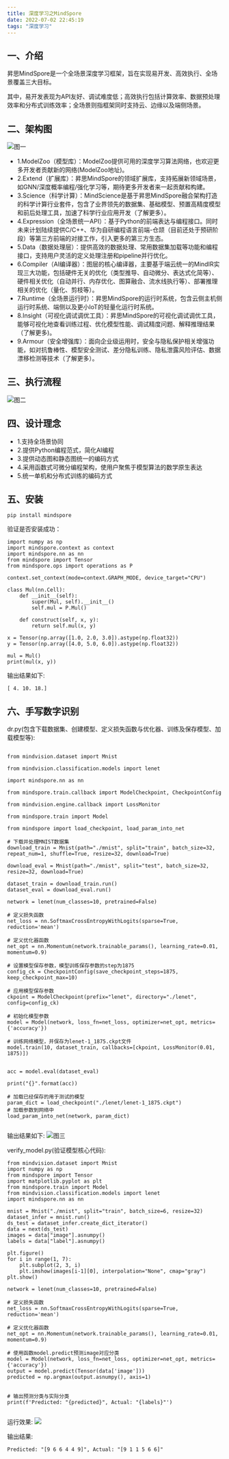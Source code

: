 ```yaml
---
title: 深度学习之MindSpore
date: 2022-07-02 22:45:19
tags: "深度学习"
---
```


## 一、介绍
昇思MindSpore是一个全场景深度学习框架，旨在实现易开发、高效执行、全场景覆盖三大目标。

其中，易开发表现为API友好、调试难度低；高效执行包括计算效率、数据预处理效率和分布式训练效率；全场景则指框架同时支持云、边缘以及端侧场景。

<!--more-->

## 二、架构图
![图一](深度学习之MindSpore/m01.png)


- 1.ModelZoo（模型库）：ModelZoo提供可用的深度学习算法网络，也欢迎更多开发者贡献新的网络(ModelZoo地址)。
- 2.Extend（扩展库）：昇思MindSpore的领域扩展库，支持拓展新领域场景，如GNN/深度概率编程/强化学习等，期待更多开发者来一起贡献和构建。
- 3.Science（科学计算）：MindScience是基于昇思MindSpore融合架构打造的科学计算行业套件，包含了业界领先的数据集、基础模型、预置高精度模型和前后处理工具，加速了科学行业应用开发（了解更多）。
- 4.Expression（全场景统一API）：基于Python的前端表达与编程接口。同时未来计划陆续提供C/C++、华为自研编程语言前端-仓颉（目前还处于预研阶段）等第三方前端的对接工作，引入更多的第三方生态。
- 5.Data（数据处理层）：提供高效的数据处理、常用数据集加载等功能和编程接口，支持用户灵活的定义处理注册和pipeline并行优化。
- 6.Compiler（AI编译器）：图层的核心编译器，主要基于端云统一的MindIR实现三大功能，包括硬件无关的优化（类型推导、自动微分、表达式化简等）、硬件相关优化（自动并行、内存优化、图算融合、流水线执行等）、部署推理相关的优化（量化、剪枝等）。
- 7.Runtime（全场景运行时）：昇思MindSpore的运行时系统，包含云侧主机侧运行时系统、端侧以及更小IoT的轻量化运行时系统。
- 8.Insight（可视化调试调优工具）：昇思MindSpore的可视化调试调优工具，能够可视化地查看训练过程、优化模型性能、调试精度问题、解释推理结果（了解更多)。
- 9.Armour（安全增强库）：面向企业级运用时，安全与隐私保护相关增强功能，如对抗鲁棒性、模型安全测试、差分隐私训练、隐私泄露风险评估、数据漂移检测等技术（了解更多）。

## 三、执行流程
![图二](深度学习之MindSpore/m02.png)

## 四、设计理念
- 1.支持全场景协同
- 2.提供Python编程范式，简化AI编程
- 3.提供动态图和静态图统一的编码方式
- 4.采用函数式可微分编程架构，使用户聚焦于模型算法的数学原生表达
- 5.统一单机和分布式训练的编码方式

## 五、安装
```
pip install mindspore

```

验证是否安装成功：
```
import numpy as np
import mindspore.context as context
import mindspore.nn as nn
from mindspore import Tensor
from mindspore.ops import operations as P

context.set_context(mode=context.GRAPH_MODE, device_target="CPU")

class Mul(nn.Cell):
    def __init__(self):
        super(Mul, self).__init__()
        self.mul = P.Mul()

    def construct(self, x, y):
        return self.mul(x, y)

x = Tensor(np.array([1.0, 2.0, 3.0]).astype(np.float32))
y = Tensor(np.array([4.0, 5.0, 6.0]).astype(np.float32))

mul = Mul()
print(mul(x, y))

```

输出结果如下:
```
[ 4. 10. 18.]

```

## 六、手写数字识别

dr.py(包含下载数据集、创建模型、定义损失函数与优化器、训练及保存模型、加载模型等):
```

from mindvision.dataset import Mnist

from mindvision.classification.models import lenet

import mindspore.nn as nn

from mindspore.train.callback import ModelCheckpoint, CheckpointConfig

from mindvision.engine.callback import LossMonitor

from mindspore.train import Model

from mindspore import load_checkpoint, load_param_into_net

# 下载并处理MNIST数据集
download_train = Mnist(path="./mnist", split="train", batch_size=32, repeat_num=1, shuffle=True, resize=32, download=True)

download_eval = Mnist(path="./mnist", split="test", batch_size=32, resize=32, download=True)

dataset_train = download_train.run()
dataset_eval = download_eval.run()

network = lenet(num_classes=10, pretrained=False)

# 定义损失函数
net_loss = nn.SoftmaxCrossEntropyWithLogits(sparse=True, reduction='mean')

# 定义优化器函数
net_opt = nn.Momentum(network.trainable_params(), learning_rate=0.01, momentum=0.9)

# 设置模型保存参数，模型训练保存参数的step为1875
config_ck = CheckpointConfig(save_checkpoint_steps=1875, keep_checkpoint_max=10)

# 应用模型保存参数
ckpoint = ModelCheckpoint(prefix="lenet", directory="./lenet", config=config_ck)

# 初始化模型参数
model = Model(network, loss_fn=net_loss, optimizer=net_opt, metrics={'accuracy'})

# 训练网络模型，并保存为lenet-1_1875.ckpt文件
model.train(10, dataset_train, callbacks=[ckpoint, LossMonitor(0.01, 1875)])


acc = model.eval(dataset_eval)

print("{}".format(acc))

# 加载已经保存的用于测试的模型
param_dict = load_checkpoint("./lenet/lenet-1_1875.ckpt")
# 加载参数到网络中
load_param_into_net(network, param_dict)


```

输出结果如下:
![图三](深度学习之MindSpore/m03.png)


verify_model.py(验证模型核心代码):
```
from mindvision.dataset import Mnist
import numpy as np
from mindspore import Tensor
import matplotlib.pyplot as plt
from mindspore.train import Model
from mindvision.classification.models import lenet
import mindspore.nn as nn

mnist = Mnist("./mnist", split="train", batch_size=6, resize=32)
dataset_infer = mnist.run()
ds_test = dataset_infer.create_dict_iterator()
data = next(ds_test)
images = data["image"].asnumpy()
labels = data["label"].asnumpy()

plt.figure()
for i in range(1, 7):
    plt.subplot(2, 3, i)
    plt.imshow(images[i-1][0], interpolation="None", cmap="gray")
plt.show()

network = lenet(num_classes=10, pretrained=False)

# 定义损失函数
net_loss = nn.SoftmaxCrossEntropyWithLogits(sparse=True, reduction='mean')

# 定义优化器函数
net_opt = nn.Momentum(network.trainable_params(), learning_rate=0.01, momentum=0.9)

# 使用函数model.predict预测image对应分类
model = Model(network, loss_fn=net_loss, optimizer=net_opt, metrics={'accuracy'})
output = model.predict(Tensor(data['image']))
predicted = np.argmax(output.asnumpy(), axis=1)


# 输出预测分类与实际分类
print(f'Predicted: "{predicted}", Actual: "{labels}"')


```
运行效果:
![](深度学习之MindSpore/m04.png)

输出结果:
```
Predicted: "[9 6 6 4 4 9]", Actual: "[9 1 1 5 6 6]"

```
